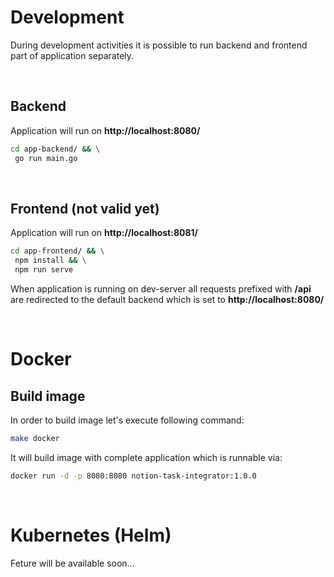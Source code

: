 # Development

During development activities it is possible to run backend and frontend part of application separately.

&nbsp;

## Backend

Application will run on **http://localhost:8080/**

```sh
cd app-backend/ && \
 go run main.go
```

&nbsp;

## Frontend (not valid yet)

Application will run on **http://localhost:8081/**

```sh
cd app-frontend/ && \
 npm install && \
 npm run serve
```

When application is running on dev-server all requests prefixed with **/api** are redirected to the default backend which is set to **http://localhost:8080/**

&nbsp;

# Docker

## Build image

In order to build image let's execute following command:

```sh
make docker
```

It will build image with complete application which is runnable via:

```sh
docker run -d -p 8080:8080 notion-task-integrator:1.0.0
```

&nbsp;

# Kubernetes (Helm)

Feture will be available soon...
